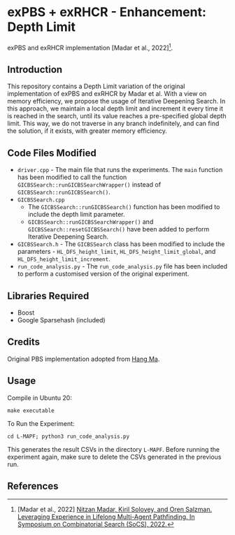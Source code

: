 # exPBS + exRHCR  - Enhancement: Depth Limit
exPBS and exRHCR implementation [Madar et al., 2022][^1].
<!-- --- -->
## Introduction
This repository contains a Depth Limit variation of the original implementation of exPBS and exRHCR by Madar et al. With a view on memory efficiency, we propose the usage of Iterative Deepening Search. In this approach, we maintain a local depth limit and increment it every time it is reached in the search, until its value reaches a pre-specified global depth limit. This way, we do not traverse in any branch indefinitely, and can find the solution, if it exists, with greater memory efficiency.

## Code Files Modified
* `driver.cpp` - The main file that runs the experiments. The `main` function has been modified to call the function `GICBSSearch::runGICBSSearchWrapper()` instead of `GICBSSearch::runGICBSSearch()`.
* `GICBSSearch.cpp`
  - The `GICBSSearch::runGICBSSearch()` function has been modified to include the depth limit parameter.
  - `GICBSSearch::runGICBSSearchWrapper()` and `GICBSSearch::resetGICBSSearch()` have been added to perform Iterative Deepening Search.
* `GICBSSearch.h` - The `GICBSSearch` class has been modified to include the parameters - `HL_DFS_height_limit`, `HL_DFS_height_limit_global`, and `HL_DFS_height_limit_increment`.
* `run_code_analysis.py` - The `run_code_analysis.py` file has been included to perform a customised version of the original experiment.
<!-- ## Abstract
In Lifelong Multi-Agent Path Finding (L-MAPF) a team of agents performs a stream of tasks consisting of multiple locations to be visited by the agents on a shared graph while avoiding collisions with one another.
L-MAPF is typically tackled by partitioning it into *multiple consecutive*, and hence *similar*, "one-shot" MAPF queries, as in the Rolling-Horizon Collision Resolution (RHCR) algorithm [Li et al., 2021][^2].
Therefore, a solution to one query informs the next query, which leads to similarity with respect to the agents' start and goal positions, and how collisions need to be resolved from one query to the next. Thus, experience from solving one MAPF query can potentially be used to speedup solving the next one.
Despite this intuition, current L-MAPF planners solve consecutive MAPF queries from scratch.
In this paper, we introduce a new RHCR-inspired approach called exRHCR, which exploits experience in its constituent MAPF queries. In particular, exRHCR employs a new extension of Priority-Based Search (PBS) [Ma et al., 2019][^3], a state-of-the-art MAPF solver. Our extension, called exPBS, allows to warm-start the search with the priorities between agents used by PBS in the previous MAPF instances.
We demonstrate empirically that exRHCR solves L-MAPF instances up to 39% faster than RHCR, and has the potential to increase system throughput for given task streams by increasing the number of agents a planner can cope with for a given time budget. -->


## Libraries Required
* Boost
* Google Sparsehash (included)

## Credits
Original PBS implementation adopted from [Hang Ma](https://www.cs.sfu.ca/~hangma/).

## Usage
Compile in Ubuntu 20:
```
make executable
```

To Run the Experiment:
```
cd L-MAPF; python3 run_code_analysis.py
```

This generates the result CSVs in the directory `L-MAPF`. Before running the experiment again, make sure to delete the CSVs generated in the previous run.
<!-- * Run PBS or exPBS:

  Use the command
  ```shell
  ./driver --map <map_file_name.map> --agents <agents_file_name.agents> --agentNum <number_of_agents> --output <output_file_name.csv>  --experience <experience_option> --width_limit_hl <w> --fallback <fallback_option> --windowed_mapf <window_size>  --replan_rate <h> --to_save_P_matrix <save_solution_priorities> --cleaning_threshold <threshold>
  ```

  - `map`: (str, <map_file_name>.map) the map file (note that the map are undirected).
  - `agents`: (str, <agents_file_name>.agents) agents file represent the MAPF query.
  - `agentNum`: (int) number of agents.
  - `output`: (str, <output_file_name>.csv) output file name (if file exists the will not override it).
  - `experience`: (int) use experience (1) or not (0), other options are tested during developement (e.g., cleaning experience in regular MAPF).
  - `width_limit_hl`: (int) l, width limit parameter for WL-DFS search in the priority tree.
  - `fallback`: the FindFallback function, no fallback (0, default), upward fallback (0,1], original PBS fallback (2) or other experience (3, not relevant if no experience database used).
  - `windowed_mapf`: (int) w, window size for the W-MAPF query.
  - `replan_rate`: (int) h replan rate, this will override the .agent file to the next query file.
  - `to_save_P_matrix`: (int) save solution PT node priorities (matrix representation) to .priorities file (1) or not (0).
  - Other parameter from offline experience tests and original PBS implementation, **don't change it and use defaults**:
     - `cleaning_threshold`: (int) used for cleaning offline experience tests
     - `solver`: (str) used in original PBS paper
     - `priority`: (int) priority branching

  For more details, run:
  ```shell
  ./driver --help
  ```
 * Run exRHCR:

   Using a pythonic shell (in `L-MAPF` folder)
    ```shell 
    cd L-MAPF
    python3 ./<python_lifelong_shell> -a <number_of_agents> -c <create_and_save> -d <delta> -t <test_num> -l <ell>
    ```
    where:
      * `a`: (int) the number of agents
      * `c`: (int, 1 or 0) use stored example or create a new one and save (overwries existing files)
      * `d`: (int) delta, the lookahead exRHCR parameter
      * `t`: (int) test number
      * `l`: (int) the width dimit parameter for WL-DFS  -->
 
 
## References
[^1]: [Madar et al., 2022] [Nitzan Madar, Kiril Solovey, and Oren Salzman. Leveraging Experience in Lifelong Multi-Agent Pathfinding. In Symposium on Combinatorial Search (SoCS), 2022.](https://arxiv.org/abs/2202.04382)

[^2]: [Li et al., 2021] [Jiaoyang Li, Andrew Tinka, Scott Kiesel, Joseph W. Durham, T. K. Satish Kumar and Sven Koenig. Lifelong Multi-Agent Path Finding in Large-Scale Warehouses. In Proceedings of the AAAI Conference on Artificial Intelligence (AAAI), 2021.](http://idm-lab.org/bib/abstracts/papers/aaai21b.pdf)

[^3]: [Ma et al., 2019] [Hang Ma, Daniel Harabor, Peter J Stuckey, Jiaoyang Li, and Sven Koenig. Searching with consistent prioritization for multi-agent path finding. In Conferences on Artificial Intelligence (AAAI), volume 33, pages 7643–7650, 2019.](http://idm-lab.org/bib/abstracts/papers/aaai19b.pdf)
